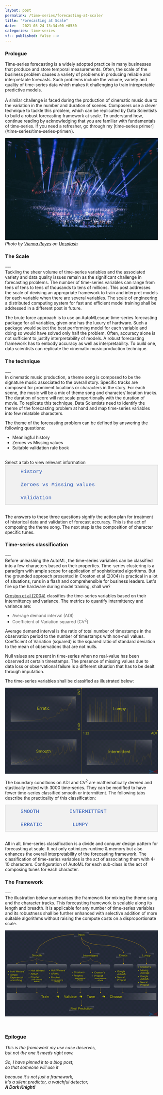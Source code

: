 ```yaml
---
layout: post
permalink: /time-series/forecasting-at-scale/
title: "Forecasting at Scale"
date:   2021-03-24 13:34:00 +0530
categories: time-series
<!-- published: false -->
---
```


<style>
/*body {font-family: Arial;}*/

/* Style the tab */
.tab {
  overflow: hidden;
  border: 1px solid #ccc;
  background-color: #f1f1f1;
  /*width: 723px;*/
}

/* Style the buttons inside the tab */
.tab button {
  background-color: inherit;
  float: left;
  border: none;
  outline: none;
  cursor: pointer;
  padding: 12px 50px;
  transition: 0.3s;
  font-size: 17px;
  color: #2D59B7;
  font-family: "Courier New";
}

/* Change background color of buttons on hover */
.tab button:hover {
  background-color: #ddd;
}

/* Create an active/current tablink class */
.tab button.active {
  background-color: #282828;
  color: #E93223;
  font-weight: bold;
}

/* Style the tab content */
.tabcontent {
  display: none;
  padding: 10px 10px;
  border: 1px solid #ccc;
  border-top: none;
  -webkit-animation: fadeEffect 0.75s;
  animation: fadeEffect 0.75s;
  text-align: justify;
}

.tabcontent2 {
  display: none;
  padding: 10px 10px;
  border: 1px solid #ccc;
  border-top: none;
  -webkit-animation: fadeEffect 0.75s;
  animation: fadeEffect 0.75s;
}

@-webkit-keyframes fadeEffect {
  from {opacity: 0;}
  to {opacity: 1;}
}

@keyframes fadeEffect {
  from {opacity: 0;}
  to {opacity: 1;}
}
</style>

<h3>Prologue</h3>
Time-series forecasting is a widely adopted practice in many businesses that produce and store temporal measurements. Often, the scale of the business problem causes a variety of problems in producing reliable and interpretable forecasts. Such problems include the volume, variety and quality of time-series data which makes it challenging to train intrepretable predictive models. 
<br><br>
A similar challenge is faced during the production of cinematic music due to the variation in the number and duration of scenes. Composers use a clever technique to tackle this problem, which can be replicated by Data Scientists to build a robust forecasting framework at scale. To understand how, continue reading by acknowledging that you are familiar with fundamentals of time-series. If you need a refresher, go through my [time-series primer](/time-series/time-series-primer/).

![forecasting at scale](/assets/stock_images/data_science/time-series/forecasting-at-scale/cover.jpg)
*Photo by [Vienna Reyes](https://unsplash.com/@viennachanges) on [Unsplash](https://unsplash.com/s/photos/solar-system?utm_source=unsplash&utm_medium=referral&utm_content=creditCopyText)*
<br>

<h3>The Scale</h3>
---
<br>
Tackling the sheer volume of time-series variables and the associated variety and data quality issues remain as the significant challenge in forecasting problems. The number of time-series variables can range from tens of tens to tens of thousands to tens of millions. This post addresses the scale of devising an appropriate framework to train and interpret models for each variable when there are several variables. The scale of engineering a distributed computing system for fast and efficient model training shall be addressed in a different post in future.

The brute force approach is to use an AutoMLesque time-series forecasting package for all variables, given one has the luxury of hardware. Such a package would select the best performing model for each variable and doing so would have solved only half the problem. Often, accuracy alone is not sufficient to justify interpretability of models. A robust forecasting framework has to embody accuracy as well as interpretability. To build one, data scientists can replicate the cinematic music production technique. 

<h3>The technique</h3>
---
<br>
In cinematic music production, a theme song is composed to be the signature music associated to the overall story. Specific tracks are composed for prominent locations or characters in the story. For each scene, the music will be a mix of theme song and character/ location tracks. The duration of score will not scale proportionally with the duration of movie. To replicate this technique, Data Scientists need to identify the theme of the forecasting problem at hand and map time-series variables into few relatable characters. 

The theme of the forecasting problem can be defined by answering the following questions:
<ul>
	<li>Meaningful history</li>
	<li>Zeroes vs Missing values</li>
	<li>Suitable validation rule book</li>
</ul> 
<br>
Select a tab to view relevant information
<div class="tab">
  <button class="tablinks2" onclick="showTabContent2(event, 'History')" id="defaultOpen2">History</button>
  <button class="tablinks2" onclick="showTabContent2(event, 'Zeroes & Missing values')">Zeroes vs Missing values</button>
  <button class="tablinks2" onclick="showTabContent2(event, 'Validation')">Validation</button>
</div>

<div id="History" class="tabcontent2" checked="true">
  <p>
  Meaningful history is the amount of historical data suitable and useful for training. This parameter can be determined using grid search which will be computationally expensive at scale. However, given the dynamic nature of most businesses, there can be multiple changepoints in the time-series. The frequency of changepoints needs to be assessed for determining an appropriate start. If there are multiple valid starts to choose from, then grid search can be applied to select one.  
  <br><br>
  A classic example is a stock-price prediction problem with years of data available but not useful in entirety for predicting future prices. In another situation with an objective of predicting user footprint volume, the definition of user footprints could change with time, implying not all historical observations are useful for training.
  <br><br>
  <img src="/assets/stock_images/data_science/time-series/forecasting-at-scale/history.png">
  <br><br>
  These are the problems faced when data is abundant. If it is not, the models will be subject to high bias or variance. To prove or disprove that, business-driven definition of meaningful history can be helpful. Also, it is a good practice to include a few rule-based and naive algorithms in the AutoML package to deal with varying data sizes.

 
  </p>
</div>

<div id="Zeroes & Missing values" class="tabcontent2">
  <p>
  The rationale behind the presence of missing values needs to be investigated to decide on the right treatment procedure. It is further more important to differentiate zeroes from missing values in the context of business. 
  <br><br>
  In weather forecasting, a value of zero is possible and different from missing values. The missing values would have appeared due to equipment failure or data loss among a multitude of reasons. In such cases, they have to be treated differently from zeroes. Consider a demand forecasting problem where zero demand indicates no demand. Here, zeroes may have the same meaning as the missing values do and they can be treated similarly.
  <br><br>
  Missing values represent the intermittency of time-series and their treatment will alter its distribution. The models aren't trained with right data if zeroes and missing values are treated inappropriately.
  <br><br>
  <img src="/assets/stock_images/data_science/time-series/forecasting-at-scale/zeroes.png">
  </p> 
</div>

<div id="Validation" class="tabcontent2">
  <p>
   A right validation procedure for a forecasting framework quantifies its potential to solve the business problem. The validation can be done right by approximating the business problem as a real-valued function of time-series variables. The uncertainity associated with the values of this function is derivable from the individual model errors.

  <br><br>
  For time-series variables, there are several metrics to evaluate accuracy. Sometimes, MAPE is more suitable if the error needs to be quantified on a relative scale. However, MABS can be more meaningful in situations where MAPE will be consistently larger due to the scale of values. A combination of traditional accuracy metrics shall be robust enough for any variable irrespective of its distribution. The uncertainity associated with the function of time-series variables can be estimated by applying the theory of random variables or simpler heuristics.

  <br><br>
   Consider a hierarchical forecasting problem where the volume of units sold is forecasted with an objective of estimating cumulative revenue. The errors made by the individual models can be small, but the error made on revenue estimation by adding the individual predictions is unknown. Also, scale of unit-volumes might significantly differ from the scale of revenues. Traditional accuracy metrics like MAPE might get enlarged or shrunk in translation if the relationship between unit-volume and revenue is not linear. Unless computed, the performance of individual models cannot be correlated with the performance of forecasting system.
  
  <br><br>
  Moreover, the validation procedure is not straight-forward in time-series forecasting, with the notion of k-fold cross validation being invalid. There will be a few data transformation steps to be done before training and validation, depending on the model. A detailed post on the model validation in time-series forecasting shall be published soon.
  <br><br>
  <img src="/assets/stock_images/data_science/time-series/forecasting-at-scale/validation.png"> 
  </p>

</div>

<script type="text/javascript">document.getElementById("defaultOpen2").click();</script><br> 
The answers to these three questions signify the action plan for treatment of historical data and validation of forecast accuracy. This is the act of composing the theme song. The next step is the composition of character specific tunes.

<h3>Time-series classification</h3>
---
<br>
Before unleashing the AutoML, the time-series variables can be classified into a few characters based on their properties. Time-series clustering is a paradigm with ample scope for application of sophisticated algorithms. But the grounded approach presented in Croston et al (2004) is practical in a lot of situations, runs in a flash and comprehensible for business leaders. Let's fire up the hardware during model training, shall we?

<a href="https://www.researchgate.net/profile/Rob-Hyndman/publication/222105798_A_note_on_the_categorization_of_demand_patterns/links/53eb3d2c0cf28f342f452219/A-note-on-the-categorization-of-demand-patterns.pdf">Croston et al (2004)</a> classifies the time-series variables based on their intermittency and variance. The metrics to quantify intermittency and variance are:
* <text style="color: #606060;">Average demand interval (ADI)</text>
* <text style="color: #606060;">Coefficient of Variation squared (CV<sup>2</sup>)</text>

Average demand interval is the ratio of total number of timestamps in the observation period to the number of timestamps with non-null values. Coefficient of Variation (squared) is the squared ratio of standard deviation to the mean of observations that are not nulls. 

Null values are present in time-series when no real-value has been observed at certain timestamps. The presence of missing values due to data loss or observational failure is a different situation that has to be dealt through imputation.

The time-series variables shall be classified as illustrated below:

![framework](/assets/stock_images/data_science/time-series/forecasting-at-scale/ts_classification.png)

The boundary conditions on ADI and CV<sup>2</sup> are mathematically dervied and stastically tested with 3000 time-series. They can be modified to have fewer time-series classified smooth or intermittent. The following tabs describe the practicality of this classification: 

<div class="tab">
  <button class="tablinks" onclick="showTabContent(event, 'Smooth')" id="defaultOpen">SMOOTH</button>
  <button class="tablinks" onclick="showTabContent(event, 'Intermittent')">INTERMITTENT</button>
  <button class="tablinks" onclick="showTabContent(event, 'Erratic')">ERRATIC</button>
  <button class="tablinks" onclick="showTabContent(event, 'Lumpy')">LUMPY</button>

</div>
<div id="Smooth" class="tabcontent">
  <p>A time-series is smooth if its ADI <= 1.32 and CV<sup>2</sup> <= 0.49. The conditions imply the small variance and presence of nearly no null values in the time-series. Traditional forecasting models can achieve high prediction accuracy over smooth time-series. The plot below shows a time-series which is smooth:</p>
  <iframe width="100%" height="450" frameborder="0" scrolling="no" src="//plotly.com/~imsskiran/6.embed"></iframe>

  <p>The AutoML can be configured to have predominatly more traditional algorithms for smooth time-series. As a step further, smooth can classified into "very smooth", "quite smooth" and "barely smooth" sub-classes based on CV<sup>2</sup>. This sub-classification enhances the model selection further as superior forecasting models with capability to learn strong seasonal effects are only ever required for the last two sub-classes.
  <br><br>
  Facebook's Prophet with its seasonality and holiday components is a flexible formulation to tackle a range of predictable seasonal/ cyclic effects. A combination of STL decomposition, Auto-ARIMA and variants of Prophet (mild, moderate and strong seasonal effects) shall be robust enough to tame the variances in smooth time-series.
  </p> 
</div>

<div id="Intermittent" class="tabcontent">
  <p>A time-series is intermittent if the ADI > 1.32 and CV<sup>2</sup> <= 0.49. The conditions imply the small variance but presence of significant number of null values in the time-series. Traditional forecasting models capable of dealing intermittency can achieve reasonable prediction accuracy. The plot below shows a time-series which is intermittent:</p>
  <iframe width="100%" height="450" frameborder="0" scrolling="no" src="//plotly.com/~imsskiran/12.embed"></iframe>
  <br><br>
  <p>Even for intermittent time-series, the AutoML can be configured to have more traditional algorithms than sophisticated ones. The sub-classification into "very intermittent", "quite intermittent" and "barely intermittent" shall be based on ADI. Superior traditional algorithms are required only for the first two sub-classes. A combination of Croston's model and variants of Prophet shall be sufficient for intermittent time-series.
  </p> 
</div>

<div id="Erratic" class="tabcontent">
 <p>A time-series is erratic if its ADI <= 1.32 and CV<sup>2</sup> > 0.49. The conditions imply the high variance and presence of nearly no null values in the time-series. The high variance could not be explainable by time dimension alone and hence it is generally not possible to achieve a reasonable prediction accuracy with traditional forecasting models. The plot below shows a time-series which is erratic:</p>
 <iframe width="100%" height="450" frameborder="0" scrolling="no" src="//plotly.com/~imsskiran/18.embed"></iframe>

 <p>For erratic time-series, advanced time-series clustering algorithms are required for further sub-classification. The AutoML package can be configured to activate several neurons. This is the paradigm to unleash the RNNs, autoencoders and the likes. Moreover, the varinace may not be largely explainable by time and usage of external regressors can improve accuracy further. The next section briefly explains the addition of external regressors to forecasting models. 
 <br><br>
 Google debuted a time-series AutoML package in 2020 backed with a tall claim that it outperforms 92% of hand-crafted models for several kaggle datasets. Facebook debuted NeuralProphet, the gen-next update to the proven Prophet model. Given the availability of hardware, a combination of Google AutoML and NeuralProphet shall be a force to reckon with for erratic time-series. 
 <br><br>
 Although, Google and Facbook termed the compute costs to be moderate, such claims will always remain subjective. But selective application of AutoML and NeuralProphet for erratic time-series will reduce the hardware requirement further.</p>
</div>
<div id="Lumpy" class="tabcontent">
 <p>A time-series is lumpy if its ADI > 1.32 and CV<sup>2</sup> > 0.49. The conditions imply the high variance but presence of significant number of null values in the time-series. There is too much variation and too little data to achieve a reasonable prediction accuracy. The plot below shows a time-series which is lumpy:</p>
 <iframe width="100%" height="450" frameborder="0" scrolling="no" src="//plotly.com/~imsskiran/10.embed"></iframe>

 <p>For lumpy time-series, it's either the rule-based/naive or the black-box algorithms that can learn some pattern from the sparse observations. A combination of Croston's model, Google AutoML and NeuralProphet shall be robust enough for this class.</p>
</div>

<script type="text/javascript" src="/assets/js/main.js"></script>
<script type="text/javascript">document.getElementById("defaultOpen").click();</script>
<br>

All in all, time-series classification is a divide and conquer design pattern for forecasting at scale. It not only optimizes runtime & memory but also enhances the overall interpretability of the forecasting framework. The classification of time-series variables is the act of associating them with 4-10 characters. Configuration of AutoML for each sub-class is the act of composing tunes for each character. 

<h3>The Framework</h3>
---
<br>
The illustration below summarises the framework for mixing the theme song and the character tracks. This forecasting framework is scalable along its length and breadth. It is applicable for any number of time-series variables and its robustness shall be further enhanced with selective addition of more suitable algorithms without raising the compute costs on a disproportionate scale. 

![framework](/assets/stock_images/data_science/time-series/forecasting-at-scale/the_framework.png)

<br>
<h3>Epilogue</h3>
<em>This is the framework my use case deserves,</em><br>
<em>but not the one it needs right now.</em><br>

<em>So, I have pinned it to a blog post,</em><br>
<em>so that someone will use it</em><br>

<em>because it's not just a framework,</em><br>
<em>it's a silent predictor, a watchful detector,</em><br>
<em><strong>A Dark Knight!</strong></em>

